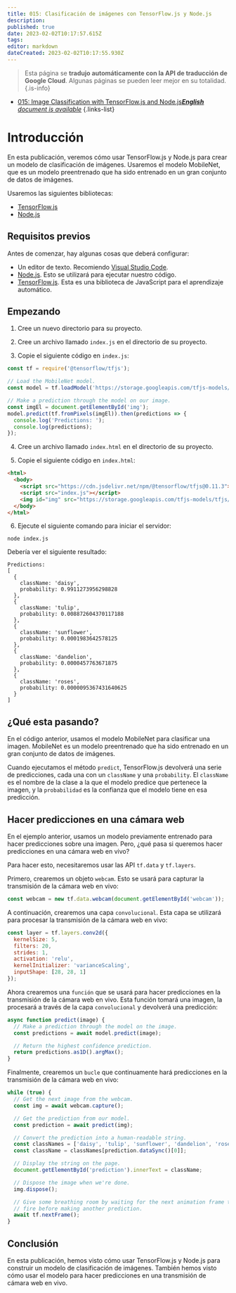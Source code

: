 ```yaml
---
title: 015: Clasificación de imágenes con TensorFlow.js y Node.js
description: 
published: true
date: 2023-02-02T10:17:57.615Z
tags: 
editor: markdown
dateCreated: 2023-02-02T10:17:55.930Z
---
```


> Esta página se **tradujo automáticamente con la API de traducción de Google Cloud**.
Algunas páginas se pueden leer mejor en su totalidad.{.is-info}



- [015: Image Classification with TensorFlow.js and Node.js***English** document is available*](/en/Knowledge-base/TensorFlow-js/Learning/015-image-classification-with-tensorflow-js-and-node-js)
{.links-list}


# Introducción

En esta publicación, veremos cómo usar TensorFlow.js y Node.js para crear un modelo de clasificación de imágenes. Usaremos el modelo MobileNet, que es un modelo preentrenado que ha sido entrenado en un gran conjunto de datos de imágenes.

Usaremos las siguientes bibliotecas:

* [TensorFlow.js](https://js.tensorflow.org/)
* [Node.js](https://nodejs.org/en/)

## Requisitos previos

Antes de comenzar, hay algunas cosas que deberá configurar:

* Un editor de texto. Recomiendo [Visual Studio Code](https://code.visualstudio.com/).
* [Node.js](https://nodejs.org/en/). Esto se utilizará para ejecutar nuestro código.
* [TensorFlow.js](https://js.tensorflow.org/). Esta es una biblioteca de JavaScript para el aprendizaje automático.

## Empezando

1. Cree un nuevo directorio para su proyecto.

2. Cree un archivo llamado `index.js` en el directorio de su proyecto.

3. Copie el siguiente código en `index.js`:

```javascript
const tf = require('@tensorflow/tfjs');

// Load the MobileNet model.
const model = tf.loadModel('https://storage.googleapis.com/tfjs-models/tfjs/mobilenet_v1_0.25_224/model.json');

// Make a prediction through the model on our image.
const imgEl = document.getElementById('img');
model.predict(tf.fromPixels(imgEl)).then(predictions => {
  console.log('Predictions: ');
  console.log(predictions);
});
```

4. Cree un archivo llamado `index.html` en el directorio de su proyecto.

5. Copie el siguiente código en `index.html`:

```html
<html>
  <body>
    <script src="https://cdn.jsdelivr.net/npm/@tensorflow/tfjs@0.11.3"> </script>
    <script src="index.js"></script>
    <img id="img" src="https://storage.googleapis.com/tfjs-models/tfjs/mobilenet_v1_0.25_224/test_images/grace_hopper.jpg">
  </body>
</html>
```

6. Ejecute el siguiente comando para iniciar el servidor:

```
node index.js
```

Debería ver el siguiente resultado:

```
Predictions:
[
  {
    className: 'daisy',
    probability: 0.9911273956298828
  },
  {
    className: 'tulip',
    probability: 0.008872604370117188
  },
  {
    className: 'sunflower',
    probability: 0.0001983642578125
  },
  {
    className: 'dandelion',
    probability: 0.0000457763671875
  },
  {
    className: 'roses',
    probability: 0.0000095367431640625
  }
]
```

## ¿Qué esta pasando?

En el código anterior, usamos el modelo MobileNet para clasificar una imagen. MobileNet es un modelo preentrenado que ha sido entrenado en un gran conjunto de datos de imágenes.

Cuando ejecutamos el método `predict`, TensorFlow.js devolverá una serie de predicciones, cada una con un `className` y una `probability`. El `className` es el nombre de la clase a la que el modelo predice que pertenece la imagen, y la `probabilidad` es la confianza que el modelo tiene en esa predicción.

## Hacer predicciones en una cámara web

En el ejemplo anterior, usamos un modelo previamente entrenado para hacer predicciones sobre una imagen. Pero, ¿qué pasa si queremos hacer predicciones en una cámara web en vivo?

Para hacer esto, necesitaremos usar las API `tf.data` y `tf.layers`.

Primero, crearemos un objeto `webcam`. Esto se usará para capturar la transmisión de la cámara web en vivo:

```javascript
const webcam = new tf.data.webcam(document.getElementById('webcam'));
```

A continuación, crearemos una capa `convolucional`. Esta capa se utilizará para procesar la transmisión de la cámara web en vivo:

```javascript
const layer = tf.layers.conv2d({
  kernelSize: 5,
  filters: 20,
  strides: 1,
  activation: 'relu',
  kernelInitializer: 'varianceScaling',
  inputShape: [28, 28, 1]
});
```

Ahora crearemos una `función` que se usará para hacer predicciones en la transmisión de la cámara web en vivo. Esta función tomará una imagen, la procesará a través de la capa `convolucional` y devolverá una predicción:

```javascript
async function predict(image) {
  // Make a prediction through the model on the image.
  const predictions = await model.predict(image);

  // Return the highest confidence prediction.
  return predictions.as1D().argMax();
}
```

Finalmente, crearemos un `bucle` que continuamente hará predicciones en la transmisión de la cámara web en vivo:

```javascript
while (true) {
  // Get the next image from the webcam.
  const img = await webcam.capture();

  // Get the prediction from our model.
  const prediction = await predict(img);

  // Convert the prediction into a human-readable string.
  const classNames = ['daisy', 'tulip', 'sunflower', 'dandelion', 'roses'];
  const className = classNames[prediction.dataSync()[0]];

  // Display the string on the page.
  document.getElementById('prediction').innerText = className;

  // Dispose the image when we're done.
  img.dispose();

  // Give some breathing room by waiting for the next animation frame to
  // fire before making another prediction.
  await tf.nextFrame();
}
```

## Conclusión

En esta publicación, hemos visto cómo usar TensorFlow.js y Node.js para construir un modelo de clasificación de imágenes. También hemos visto cómo usar el modelo para hacer predicciones en una transmisión de cámara web en vivo.